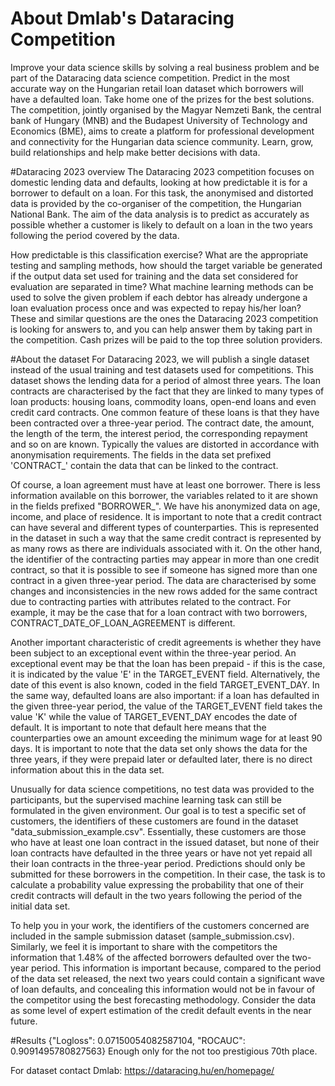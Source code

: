 # About Dmlab's Dataracing Competition
Improve your data science skills by solving a real business problem and be part of the Dataracing data science competition. Predict in the most accurate way on the Hungarian retail loan dataset which borrowers will have a defaulted loan. Take home one of the prizes for the best solutions. The competition, jointly organised by the Magyar Nemzeti Bank, the central bank of Hungary (MNB) and the Budapest University of Technology and Economics (BME), aims to create a platform for professional development and connectivity for the Hungarian data science community. Learn, grow, build relationships and help make better decisions with data.

#Dataracing 2023 overview
The Dataracing 2023 competition focuses on domestic lending data and defaults, looking at how predictable it is for a borrower to default on a loan. For this task, the anonymised and distorted data is provided by the co-organiser of the competition, the Hungarian National Bank. The aim of the data analysis is to predict as accurately as possible whether a customer is likely to default on a loan in the two years following the period covered by the data.

How predictable is this classification exercise? What are the appropriate testing and sampling methods, how should the target variable be generated if the output data set used for training and the data set considered for evaluation are separated in time? What machine learning methods can be used to solve the given problem if each debtor has already undergone a loan evaluation process once and was expected to repay his/her loan? These and similar questions are the ones the Dataracing 2023 competition is looking for answers to, and you can help answer them by taking part in the competition. Cash prizes will be paid to the top three solution providers.

#About the dataset
For Dataracing 2023, we will publish a single dataset instead of the usual training and test datasets used for competitions. This dataset shows the lending data for a period of almost three years. The loan contracts are characterised by the fact that they are linked to many types of loan products: housing loans, commodity loans, open-end loans and even credit card contracts. One common feature of these loans is that they have been contracted over a three-year period. The contract date, the amount, the length of the term, the interest period, the corresponding repayment and so on are known. Typically the values are distorted in accordance with anonymisation requirements. The fields in the data set prefixed 'CONTRACT_' contain the data that can be linked to the contract.

Of course, a loan agreement must have at least one borrower. There is less information available on this borrower, the variables related to it are shown in the fields prefixed "BORROWER_". We have his anonymized data on age, income, and place of residence. It is important to note that a credit contract can have several and different types of counterparties. This is represented in the dataset in such a way that the same credit contract is represented by as many rows as there are individuals associated with it. On the other hand, the identifier of the contracting parties may appear in more than one credit contract, so that it is possible to see if someone has signed more than one contract in a given three-year period. The data are characterised by some changes and inconsistencies in the new rows added for the same contract due to contracting parties with attributes related to the contract. For example, it may be the case that for a loan contract with two borrowers, CONTRACT_DATE_OF_LOAN_AGREEMENT is different.

Another important characteristic of credit agreements is whether they have been subject to an exceptional event within the three-year period. An exceptional event may be that the loan has been prepaid - if this is the case, it is indicated by the value 'E' in the TARGET_EVENT field. Alternatively, the date of this event is also known, coded in the field TARGET_EVENT_DAY. In the same way, defaulted loans are also important: if a loan has defaulted in the given three-year period, the value of the TARGET_EVENT field takes the value 'K' while the value of TARGET_EVENT_DAY encodes the date of default. It is important to note that default here means that the counterparties owe an amount exceeding the minimum wage for at least 90 days. It is important to note that the data set only shows the data for the three years, if they were prepaid later or defaulted later, there is no direct information about this in the data set.

Unusually for data science competitions, no test data was provided to the participants, but the supervised machine learning task can still be formulated in the given environment. Our goal is to test a specific set of customers, the identifiers of these customers are found in the dataset "data_submission_example.csv". Essentially, these customers are those who have at least one loan contract in the issued dataset, but none of their loan contracts have defaulted in the three years or have not yet repaid all their loan contracts in the three-year period. Predictions should only be submitted for these borrowers in the competition. In their case, the task is to calculate a probability value expressing the probability that one of their credit contracts will default in the two years following the period of the initial data set.

To help you in your work, the identifiers of the customers concerned are included in the sample submission dataset (sample_submission.csv). Similarly, we feel it is important to share with the competitors the information that 1.48% of the affected borrowers defaulted over the two-year period. This information is important because, compared to the period of the data set released, the next two years could contain a significant wave of loan defaults, and concealing this information would not be in favour of the competitor using the best forecasting methodology. Consider the data as some level of expert estimation of the credit default events in the near future.

#Results
{"Logloss": 0.07150054082587104, "ROCAUC": 0.9091495780827563}
Enough only for the not too prestigious 70th place.

For dataset contact Dmlab: https://dataracing.hu/en/homepage/
